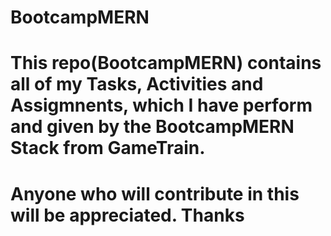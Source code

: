 # BootcampMERN
# This repo(BootcampMERN) contains all of my Tasks, Activities and Assigmnents, which I have perform and given by the BootcampMERN Stack from GameTrain.
# Anyone who will contribute in this will be appreciated. Thanks
